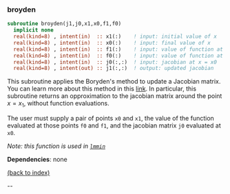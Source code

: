 
### broyden

```fortran
subroutine broyden(j1,j0,x1,x0,f1,f0)
  implicit none
  real(kind=8) , intent(in)  :: x1(:)    ! input: initial value of x
  real(kind=8) , intent(in)  :: x0(:)    ! input: final value of x
  real(kind=8) , intent(in)  :: f1(:)    ! input: value of function at x = x0
  real(kind=8) , intent(in)  :: f0(:)    ! input: value of function at x = x1
  real(kind=8) , intent(in)  :: j0(:,:)  ! input: jacobian at x = x0
  real(kind=8) , intent(out) :: j1(:,:)  ! output: updated jacobian
```

This subroutine applies the Boryden's method to update a Jacobian matrix. You can learn more about this method in this [link](https://en.wikipedia.org/wiki/Broyden%27s_method). In particular, this subroutine returns an opproximation to the jacobian matrix around the point $x=x_1$, without function evaluations.

The user must supply a pair of points $\texttt{x0}$ and $\texttt{x1}$, the value of the function evaluated at those points $\texttt{f0}$ and $\texttt{f1}$, and the jacobian matrix $\texttt{j0}$ evaluated at $\texttt{x0}$.

_Note: this function is used in [`lmmin`](lmmin.md)_

**Dependencies**: none

[(back to index)](../index.md)

--
